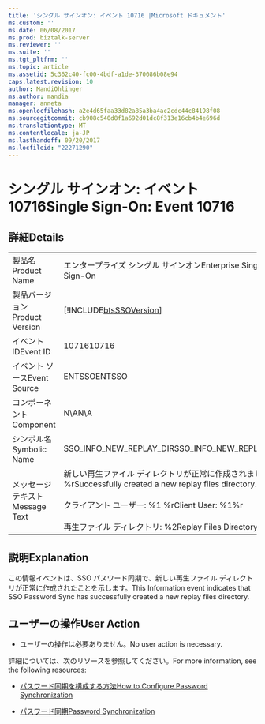 ```yaml
---
title: 'シングル サインオン: イベント 10716 |Microsoft ドキュメント'
ms.custom: ''
ms.date: 06/08/2017
ms.prod: biztalk-server
ms.reviewer: ''
ms.suite: ''
ms.tgt_pltfrm: ''
ms.topic: article
ms.assetid: 5c362c40-fc00-4bdf-a1de-370086b08e94
caps.latest.revision: 10
author: MandiOhlinger
ms.author: mandia
manager: anneta
ms.openlocfilehash: a2e4d65faa33d82a85a3ba4ac2cdc44c84198f08
ms.sourcegitcommit: cb908c540d8f1a692d01dc8f313e16cb4b4e696d
ms.translationtype: MT
ms.contentlocale: ja-JP
ms.lasthandoff: 09/20/2017
ms.locfileid: "22271290"
---
```

# <a name="single-sign-on-event-10716"></a><span data-ttu-id="066e6-102">シングル サインオン: イベント 10716</span><span class="sxs-lookup"><span data-stu-id="066e6-102">Single Sign-On: Event 10716</span></span>
## <a name="details"></a><span data-ttu-id="066e6-103">詳細</span><span class="sxs-lookup"><span data-stu-id="066e6-103">Details</span></span>  
  
|||  
|-|-|  
|<span data-ttu-id="066e6-104">製品名</span><span class="sxs-lookup"><span data-stu-id="066e6-104">Product Name</span></span>|<span data-ttu-id="066e6-105">エンタープライズ シングル サインオン</span><span class="sxs-lookup"><span data-stu-id="066e6-105">Enterprise Single Sign-On</span></span>|  
|<span data-ttu-id="066e6-106">製品バージョン</span><span class="sxs-lookup"><span data-stu-id="066e6-106">Product Version</span></span>|[!INCLUDE[btsSSOVersion](../includes/btsssoversion-md.md)]|  
|<span data-ttu-id="066e6-107">イベント ID</span><span class="sxs-lookup"><span data-stu-id="066e6-107">Event ID</span></span>|<span data-ttu-id="066e6-108">10716</span><span class="sxs-lookup"><span data-stu-id="066e6-108">10716</span></span>|  
|<span data-ttu-id="066e6-109">イベント ソース</span><span class="sxs-lookup"><span data-stu-id="066e6-109">Event Source</span></span>|<span data-ttu-id="066e6-110">ENTSSO</span><span class="sxs-lookup"><span data-stu-id="066e6-110">ENTSSO</span></span>|  
|<span data-ttu-id="066e6-111">コンポーネント</span><span class="sxs-lookup"><span data-stu-id="066e6-111">Component</span></span>|<span data-ttu-id="066e6-112">N\A</span><span class="sxs-lookup"><span data-stu-id="066e6-112">N\A</span></span>|  
|<span data-ttu-id="066e6-113">シンボル名</span><span class="sxs-lookup"><span data-stu-id="066e6-113">Symbolic Name</span></span>|<span data-ttu-id="066e6-114">SSO_INFO_NEW_REPLAY_DIR</span><span class="sxs-lookup"><span data-stu-id="066e6-114">SSO_INFO_NEW_REPLAY_DIR</span></span>|  
|<span data-ttu-id="066e6-115">メッセージ テキスト</span><span class="sxs-lookup"><span data-stu-id="066e6-115">Message Text</span></span>|<span data-ttu-id="066e6-116">新しい再生ファイル ディレクトリが正常に作成されました。%r</span><span class="sxs-lookup"><span data-stu-id="066e6-116">Successfully created a new replay files directory.%r</span></span><br /><br /> <span data-ttu-id="066e6-117">クライアント ユーザー: %1 %r</span><span class="sxs-lookup"><span data-stu-id="066e6-117">Client User: %1%r</span></span><br /><br /> <span data-ttu-id="066e6-118">再生ファイル ディレクトリ: %2</span><span class="sxs-lookup"><span data-stu-id="066e6-118">Replay Files Directory: %2</span></span>|  
  
## <a name="explanation"></a><span data-ttu-id="066e6-119">説明</span><span class="sxs-lookup"><span data-stu-id="066e6-119">Explanation</span></span>  
 <span data-ttu-id="066e6-120">この情報イベントは、SSO パスワード同期で、新しい再生ファイル ディレクトリが正常に作成されたことを示します。</span><span class="sxs-lookup"><span data-stu-id="066e6-120">This Information event indicates that SSO Password Sync has successfully created a new replay files directory.</span></span>  
  
## <a name="user-action"></a><span data-ttu-id="066e6-121">ユーザーの操作</span><span class="sxs-lookup"><span data-stu-id="066e6-121">User Action</span></span>  
  
-   <span data-ttu-id="066e6-122">ユーザーの操作は必要ありません。</span><span class="sxs-lookup"><span data-stu-id="066e6-122">No user action is necessary.</span></span>  
  
 <span data-ttu-id="066e6-123">詳細については、次のリソースを参照してください。</span><span class="sxs-lookup"><span data-stu-id="066e6-123">For more information, see the following resources:</span></span>  
  
-   [<span data-ttu-id="066e6-124">パスワード同期を構成する方法</span><span class="sxs-lookup"><span data-stu-id="066e6-124">How to Configure Password Synchronization</span></span>](../core/how-to-configure-password-synchronization.md)  
  
-   [<span data-ttu-id="066e6-125">パスワード同期</span><span class="sxs-lookup"><span data-stu-id="066e6-125">Password Synchronization</span></span>](../core/password-synchronization2.md)